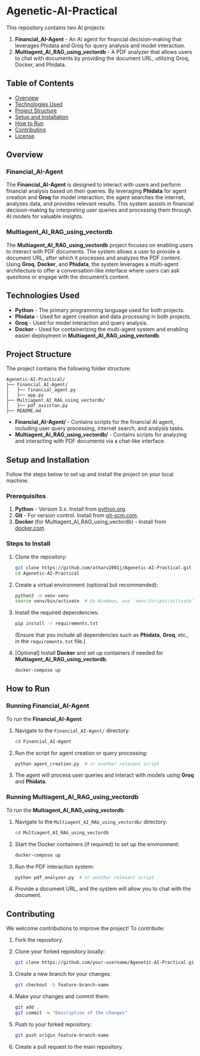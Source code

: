 
# Agenetic-AI-Practical

This repository contains two AI projects:

1. **Financial_AI-Agent** - An AI agent for financial decision-making that leverages Phidata and Groq for query analysis and model interaction.
2. **Multiagent_AI_RAG_using_vectordb** - A PDF analyzer that allows users to chat with documents by providing the document URL, utilizing Groq, Docker, and Phidata.

## Table of Contents

- [Overview](#overview)
- [Technologies Used](#technologies-used)
- [Project Structure](#project-structure)
- [Setup and Installation](#setup-and-installation)
- [How to Run](#how-to-run)
- [Contributing](#contributing)
- [License](#license)

## Overview

### Financial_AI-Agent

The **Financial_AI-Agent** is designed to interact with users and perform financial analysis based on their queries. By leveraging **Phidata** for agent creation and **Groq** for model interaction, the agent searches the internet, analyzes data, and provides relevant results. This system assists in financial decision-making by interpreting user queries and processing them through AI models for valuable insights.

### Multiagent_AI_RAG_using_vectordb

The **Multiagent_AI_RAG_using_vectordb** project focuses on enabling users to interact with PDF documents. The system allows a user to provide a document URL, after which it processes and analyzes the PDF content. Using **Groq**, **Docker**, and **Phidata**, the system leverages a multi-agent architecture to offer a conversation-like interface where users can ask questions or engage with the document’s content.

## Technologies Used

- **Python** - The primary programming language used for both projects.
- **Phidata** - Used for agent creation and data processing in both projects.
- **Groq** - Used for model interaction and query analysis.
- **Docker** - Used for containerizing the multi-agent system and enabling easier deployment in **Multiagent_AI_RAG_using_vectordb**.


## Project Structure

The project contains the following folder structure:

```
Agenetic-AI-Practical/
├── Financial_AI-Agent/
│   ├── financial_agent.py
│   ├── app.py
├── Multiagent_AI_RAG_using_vectordb/
│   ├── pdf_assistan.py
├── README.md
```

- **Financial_AI-Agent/** - Contains scripts for the financial AI agent, including user query processing, internet search, and analysis tasks.
- **Multiagent_AI_RAG_using_vectordb/** - Contains scripts for analyzing and interacting with PDF documents via a chat-like interface.

## Setup and Installation

Follow the steps below to set up and install the project on your local machine.

### Prerequisites

1. **Python** - Version 3.x. Install from [python.org](https://www.python.org/).
2. **Git** - For version control. Install from [git-scm.com](https://git-scm.com/).
3. **Docker** (for Multiagent_AI_RAG_using_vectordb) - Install from [docker.com](https://www.docker.com/get-started).

### Steps to Install

1. Clone the repository:

   ```bash
   git clone https://github.com/atharv2001j/Agenetic-AI-Practical.git
   cd Agenetic-AI-Practical
   ```

2. Create a virtual environment (optional but recommended):

   ```bash
   python3 -m venv venv
   source venv/bin/activate  # On Windows, use `venv\Scripts\activate`
   ```

3. Install the required dependencies:

   ```bash
   pip install -r requirements.txt
   ```

   (Ensure that you include all dependencies such as **Phidata**, **Groq**, etc., in the `requirements.txt` file.)

4. [Optional] Install **Docker** and set up containers if needed for **Multiagent_AI_RAG_using_vectordb**.

   ```bash
   docker-compose up
   ```

## How to Run

### Running Financial_AI-Agent

To run the **Financial_AI-Agent**:

1. Navigate to the `Financial_AI-Agent/` directory:

   ```bash
   cd Financial_AI-Agent
   ```

2. Run the script for agent creation or query processing:

   ```bash
   python agent_creation.py  # or another relevant script
   ```

3. The agent will process user queries and interact with models using **Groq** and **Phidata**.

### Running Multiagent_AI_RAG_using_vectordb

To run the **Multiagent_AI_RAG_using_vectordb**:

1. Navigate to the `Multiagent_AI_RAG_using_vectordb/` directory:

   ```bash
   cd Multiagent_AI_RAG_using_vectordb
   ```

2. Start the Docker containers (if required) to set up the environment:

   ```bash
   docker-compose up
   ```

3. Run the PDF interaction system:

   ```bash
   python pdf_analyzer.py  # or another relevant script
   ```

4. Provide a document URL, and the system will allow you to chat with the document.

## Contributing

We welcome contributions to improve the project! To contribute:

1. Fork the repository.
2. Clone your forked repository locally:

   ```bash
   git clone https://github.com/your-username/Agenetic-AI-Practical.git
   ```

3. Create a new branch for your changes:

   ```bash
   git checkout -b feature-branch-name
   ```

4. Make your changes and commit them:

   ```bash
   git add .
   git commit -m "Description of the changes"
   ```

5. Push to your forked repository:

   ```bash
   git push origin feature-branch-name
   ```

6. Create a pull request to the main repository.


```

